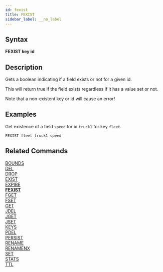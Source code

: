```yaml
---
id: fexist
title: FEXIST
sidebar_label: __no_label
---
```


## Syntax

**FEXIST key id**

## Description

Gets a boolean indicating if a field exists or not for a given id.

This will return true if the field exists regardless if it has a value set or not.

Note that a non-existent key or id will cause an error!

## Examples

Get existence of a field `speed` for id `truck1` for key `fleet`.

```tile38-cli
FEXIST fleet truck1 speed
```

## Related Commands

[BOUNDS](../commands/bounds.md)<br>
[DEL](../commands/del.md)<br>
[DROP](../commands/drop.md)<br>
[EXIST](../commands/exist.md)<br>
[EXPIRE](../commands/expire.md)<br>
**[FEXIST](../commands/fexist.md)**<br>
[FGET](../commands/fget.md)<br>
[FSET](../commands/fset.md)<br>
[GET](../commands/get.md)<br>
[JDEL](../commands/jdel.md)<br>
[JGET](../commands/jget.md)<br>
[JSET](../commands/jset.md)<br>
[KEYS](../commands/keys.md)<br>
[PDEL](../commands/pdel.md)<br>
[PERSIST](../commands/persist.md)<br>
[RENAME](../commands/rename.md)<br>
[RENAMENX](../commands/renamenx.md)<br>
[SET](../commands/set.md)<br>
[STATS](../commands/stats.md)<br>
[TTL](../commands/ttl.md)<br>